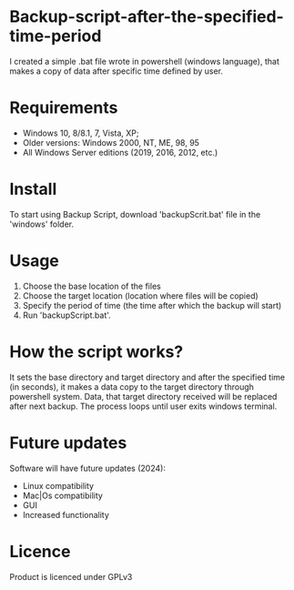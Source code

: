 # Backup-script-after-the-specified-time-period
I created a simple .bat file wrote in powershell (windows language), that makes a copy of data after specific time defined by user.

# Requirements
- Windows 10, 8/8.1, 7, Vista, XP;
- Older versions: Windows 2000, NT, ME, 98, 95
- All Windows Server editions (2019, 2016, 2012, etc.)

# Install
To start using Backup Script, download 'backupScrit.bat' file in the 'windows' folder.

# Usage
1) Choose the base location of the files
2) Choose the target location (location where files will be copied)
3) Specify the period of time (the time after which the backup will start)
4) Run 'backupScript.bat'.

# How the script works?
It sets the base directory and target directory and after the specified time (in seconds), it makes a data copy to the target directory through powershell system. Data, that target directory received will be replaced after next backup. The process loops until user exits windows terminal. 

# Future updates
Software will have future updates (2024):
- Linux compatibility
- Mac|Os compatibility
- GUI
- Increased functionality

# Licence
Product is licenced under GPLv3

